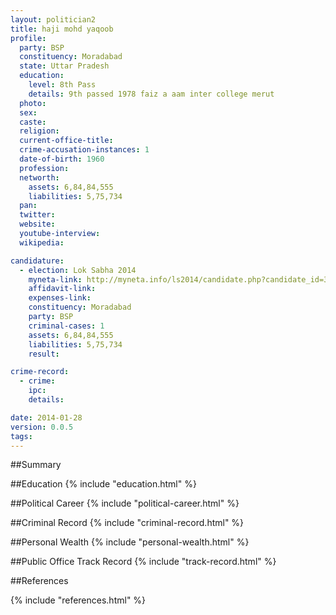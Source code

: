```yaml
---
layout: politician2
title: haji mohd yaqoob
profile: 
  party: BSP
  constituency: Moradabad
  state: Uttar Pradesh
  education: 
    level: 8th Pass
    details: 9th passed 1978 faiz a aam inter college merut
  photo: 
  sex: 
  caste: 
  religion: 
  current-office-title: 
  crime-accusation-instances: 1
  date-of-birth: 1960
  profession: 
  networth: 
    assets: 6,84,84,555
    liabilities: 5,75,734
  pan: 
  twitter: 
  website: 
  youtube-interview: 
  wikipedia: 

candidature: 
  - election: Lok Sabha 2014
    myneta-link: http://myneta.info/ls2014/candidate.php?candidate_id=3123
    affidavit-link: 
    expenses-link: 
    constituency: Moradabad 
    party: BSP
    criminal-cases: 1
    assets: 6,84,84,555
    liabilities: 5,75,734
    result:  

crime-record: 
  - crime: 
    ipc: 
    details:  

date: 2014-01-28
version: 0.0.5
tags: 
---
```

##Summary


##Education
{% include "education.html" %}


##Political Career
{% include "political-career.html" %}


##Criminal Record
{% include "criminal-record.html" %}


##Personal Wealth
{% include "personal-wealth.html" %}


##Public Office Track Record
{% include "track-record.html" %}


##References


{% include "references.html" %}